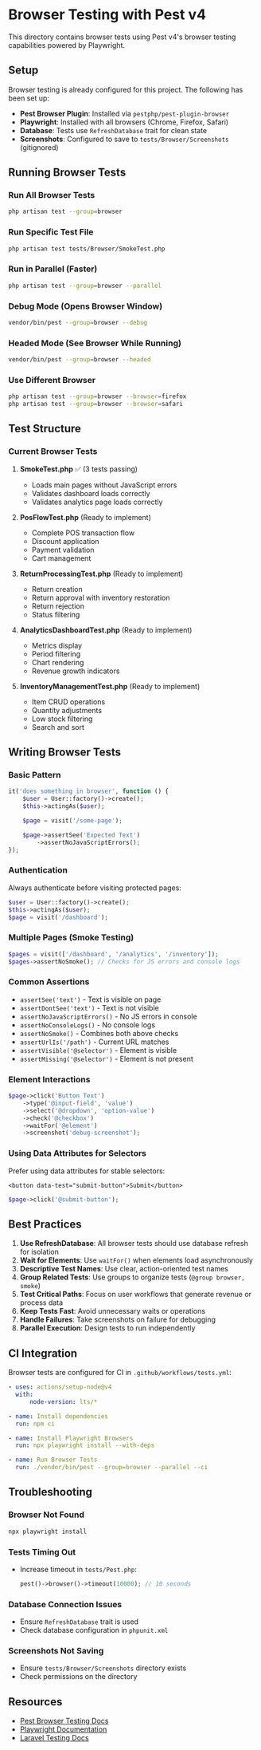 # Browser Testing with Pest v4

This directory contains browser tests using Pest v4's browser testing capabilities powered by Playwright.

## Setup

Browser testing is already configured for this project. The following has been set up:

-   **Pest Browser Plugin**: Installed via `pestphp/pest-plugin-browser`
-   **Playwright**: Installed with all browsers (Chrome, Firefox, Safari)
-   **Database**: Tests use `RefreshDatabase` trait for clean state
-   **Screenshots**: Configured to save to `tests/Browser/Screenshots` (gitignored)

## Running Browser Tests

### Run All Browser Tests

```bash
php artisan test --group=browser
```

### Run Specific Test File

```bash
php artisan test tests/Browser/SmokeTest.php
```

### Run in Parallel (Faster)

```bash
php artisan test --group=browser --parallel
```

### Debug Mode (Opens Browser Window)

```bash
vendor/bin/pest --group=browser --debug
```

### Headed Mode (See Browser While Running)

```bash
vendor/bin/pest --group=browser --headed
```

### Use Different Browser

```bash
php artisan test --group=browser --browser=firefox
php artisan test --group=browser --browser=safari
```

## Test Structure

### Current Browser Tests

1. **SmokeTest.php** ✅ (3 tests passing)

    - Loads main pages without JavaScript errors
    - Validates dashboard loads correctly
    - Validates analytics page loads correctly

2. **PosFlowTest.php** (Ready to implement)

    - Complete POS transaction flow
    - Discount application
    - Payment validation
    - Cart management

3. **ReturnProcessingTest.php** (Ready to implement)

    - Return creation
    - Return approval with inventory restoration
    - Return rejection
    - Status filtering

4. **AnalyticsDashboardTest.php** (Ready to implement)

    - Metrics display
    - Period filtering
    - Chart rendering
    - Revenue growth indicators

5. **InventoryManagementTest.php** (Ready to implement)
    - Item CRUD operations
    - Quantity adjustments
    - Low stock filtering
    - Search and sort

## Writing Browser Tests

### Basic Pattern

```php
it('does something in browser', function () {
    $user = User::factory()->create();
    $this->actingAs($user);

    $page = visit('/some-page');

    $page->assertSee('Expected Text')
        ->assertNoJavaScriptErrors();
});
```

### Authentication

Always authenticate before visiting protected pages:

```php
$user = User::factory()->create();
$this->actingAs($user);
$page = visit('/dashboard');
```

### Multiple Pages (Smoke Testing)

```php
$pages = visit(['/dashboard', '/analytics', '/inventory']);
$pages->assertNoSmoke(); // Checks for JS errors and console logs
```

### Common Assertions

-   `assertSee('text')` - Text is visible on page
-   `assertDontSee('text')` - Text is not visible
-   `assertNoJavaScriptErrors()` - No JS errors in console
-   `assertNoConsoleLogs()` - No console logs
-   `assertNoSmoke()` - Combines both above checks
-   `assertUrlIs('/path')` - Current URL matches
-   `assertVisible('@selector')` - Element is visible
-   `assertMissing('@selector')` - Element is not present

### Element Interactions

```php
$page->click('Button Text')
    ->type('@input-field', 'value')
    ->select('@dropdown', 'option-value')
    ->check('@checkbox')
    ->waitFor('@element')
    ->screenshot('debug-screenshot');
```

### Using Data Attributes for Selectors

Prefer using data attributes for stable selectors:

```blade
<button data-test="submit-button">Submit</button>
```

```php
$page->click('@submit-button');
```

## Best Practices

1. **Use RefreshDatabase**: All browser tests should use database refresh for isolation
2. **Wait for Elements**: Use `waitFor()` when elements load asynchronously
3. **Descriptive Test Names**: Use clear, action-oriented test names
4. **Group Related Tests**: Use groups to organize tests (`@group browser, smoke`)
5. **Test Critical Paths**: Focus on user workflows that generate revenue or process data
6. **Keep Tests Fast**: Avoid unnecessary waits or operations
7. **Handle Failures**: Take screenshots on failure for debugging
8. **Parallel Execution**: Design tests to run independently

## CI Integration

Browser tests are configured for CI in `.github/workflows/tests.yml`:

```yaml
- uses: actions/setup-node@v4
  with:
      node-version: lts/*

- name: Install dependencies
  run: npm ci

- name: Install Playwright Browsers
  run: npx playwright install --with-deps

- name: Run Browser Tests
  run: ./vendor/bin/pest --group=browser --parallel --ci
```

## Troubleshooting

### Browser Not Found

```bash
npx playwright install
```

### Tests Timing Out

-   Increase timeout in `tests/Pest.php`:
    ```php
    pest()->browser()->timeout(10000); // 10 seconds
    ```

### Database Connection Issues

-   Ensure `RefreshDatabase` trait is used
-   Check database configuration in `phpunit.xml`

### Screenshots Not Saving

-   Ensure `tests/Browser/Screenshots` directory exists
-   Check permissions on the directory

## Resources

-   [Pest Browser Testing Docs](https://pestphp.com/docs/browser-testing)
-   [Playwright Documentation](https://playwright.dev/docs/intro)
-   [Laravel Testing Docs](https://laravel.com/docs/testing)
